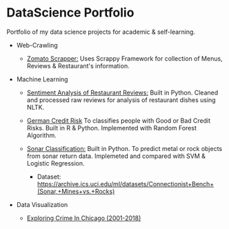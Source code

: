 # DataScience Portfolio
Portfolio of my data science projects for academic &amp; self-learning.


* Web-Crawling
  - [Zomato Scrapper:](https://github.com/mayankkgandhi/DataScience-Portfolio/tree/master/Zomato-Scrappy) Uses Scrappy Framework for collection of Menus, Reviews & Restaurant's information.  
  
  
* Machine Learning
  - [Sentiment Analysis of Restaurant Reviews:](https://github.com/mayankkgandhi/DataScience-Portfolio/tree/master/Sentiment%20Analysis%20on%20Reviews) Built in Python. Cleaned and processed raw reviews for analysis of restaurant dishes using NLTK. 
  
  - [German Credit Risk](https://github.com/mayankkgandhi/DataScience-Portfolio/tree/master/German%20Credit%20Risk) To classifies people with Good or Bad Credit Risks. Built in R & Python. Implemented with Random Forest Algorithm. 
  
  - [Sonar Classification:](https://github.com/mayankkgandhi/DataScience-Portfolio/tree/master/Sonar%20Classificataion)  Built in Python. To predict metal or rock objects from sonar return data. Implemeted and compared with SVM & Logistic Regression. 
    - Dataset: https://archive.ics.uci.edu/ml/datasets/Connectionist+Bench+(Sonar,+Mines+vs.+Rocks)

* Data Visualization
  - [Exploring Crime In Chicago (2001-2018)](https://github.com/mayankkgandhi/Data-Visulazation/tree/master/CRIME%20IN%20CHICAGO)

